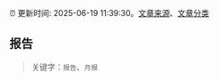 :alarm_clock: 更新时间: 2025-06-19 11:39:30。[文章来源](/README.md)、[文章分类](/TAGS.md)

## 报告


> 关键字：`报告`、`月报`



